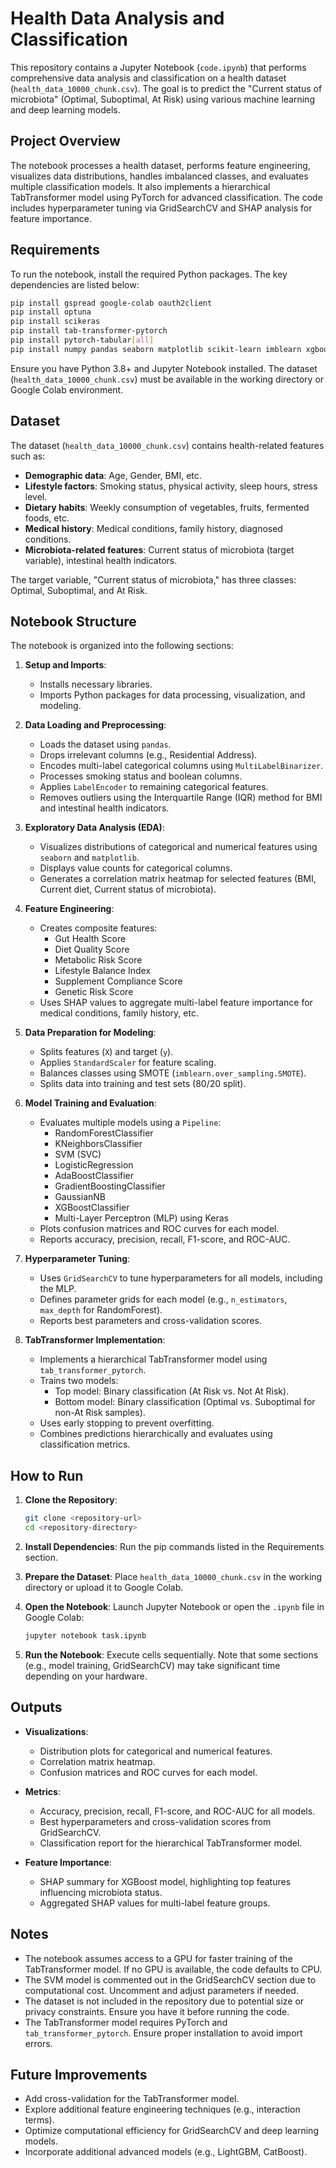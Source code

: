 # Health Data Analysis and Classification

This repository contains a Jupyter Notebook (`code.ipynb`) that performs comprehensive data analysis and classification on a health dataset (`health_data_10000_chunk.csv`). The goal is to predict the "Current status of microbiota" (Optimal, Suboptimal, At Risk) using various machine learning and deep learning models.

## Project Overview

The notebook processes a health dataset, performs feature engineering, visualizes data distributions, handles imbalanced classes, and evaluates multiple classification models. It also implements a hierarchical TabTransformer model using PyTorch for advanced classification. The code includes hyperparameter tuning via GridSearchCV and SHAP analysis for feature importance.

## Requirements

To run the notebook, install the required Python packages. The key dependencies are listed below:

```bash
pip install gspread google-colab oauth2client
pip install optuna
pip install scikeras
pip install tab-transformer-pytorch
pip install pytorch-tabular[all]
pip install numpy pandas seaborn matplotlib scikit-learn imblearn xgboost lightgbm tensorflow shap torch
```

Ensure you have Python 3.8+ and Jupyter Notebook installed. The dataset (`health_data_10000_chunk.csv`) must be available in the working directory or Google Colab environment.

## Dataset

The dataset (`health_data_10000_chunk.csv`) contains health-related features such as:

- **Demographic data**: Age, Gender, BMI, etc.
- **Lifestyle factors**: Smoking status, physical activity, sleep hours, stress level.
- **Dietary habits**: Weekly consumption of vegetables, fruits, fermented foods, etc.
- **Medical history**: Medical conditions, family history, diagnosed conditions.
- **Microbiota-related features**: Current status of microbiota (target variable), intestinal health indicators.

The target variable, "Current status of microbiota," has three classes: Optimal, Suboptimal, and At Risk.

## Notebook Structure

The notebook is organized into the following sections:

1. **Setup and Imports**:
   - Installs necessary libraries.
   - Imports Python packages for data processing, visualization, and modeling.

2. **Data Loading and Preprocessing**:
   - Loads the dataset using `pandas`.
   - Drops irrelevant columns (e.g., Residential Address).
   - Encodes multi-label categorical columns using `MultiLabelBinarizer`.
   - Processes smoking status and boolean columns.
   - Applies `LabelEncoder` to remaining categorical features.
   - Removes outliers using the Interquartile Range (IQR) method for BMI and intestinal health indicators.

3. **Exploratory Data Analysis (EDA)**:
   - Visualizes distributions of categorical and numerical features using `seaborn` and `matplotlib`.
   - Displays value counts for categorical columns.
   - Generates a correlation matrix heatmap for selected features (BMI, Current diet, Current status of microbiota).

4. **Feature Engineering**:
   - Creates composite features:
     - Gut Health Score
     - Diet Quality Score
     - Metabolic Risk Score
     - Lifestyle Balance Index
     - Supplement Compliance Score
     - Genetic Risk Score
   - Uses SHAP values to aggregate multi-label feature importance for medical conditions, family history, etc.

5. **Data Preparation for Modeling**:
   - Splits features (`X`) and target (`y`).
   - Applies `StandardScaler` for feature scaling.
   - Balances classes using SMOTE (`imblearn.over_sampling.SMOTE`).
   - Splits data into training and test sets (80/20 split).

6. **Model Training and Evaluation**:
   - Evaluates multiple models using a `Pipeline`:
     - RandomForestClassifier
     - KNeighborsClassifier
     - SVM (SVC)
     - LogisticRegression
     - AdaBoostClassifier
     - GradientBoostingClassifier
     - GaussianNB
     - XGBoostClassifier
     - Multi-Layer Perceptron (MLP) using Keras
   - Plots confusion matrices and ROC curves for each model.
   - Reports accuracy, precision, recall, F1-score, and ROC-AUC.

7. **Hyperparameter Tuning**:
   - Uses `GridSearchCV` to tune hyperparameters for all models, including the MLP.
   - Defines parameter grids for each model (e.g., `n_estimators`, `max_depth` for RandomForest).
   - Reports best parameters and cross-validation scores.

8. **TabTransformer Implementation**:
   - Implements a hierarchical TabTransformer model using `tab_transformer_pytorch`.
   - Trains two models:
     - Top model: Binary classification (At Risk vs. Not At Risk).
     - Bottom model: Binary classification (Optimal vs. Suboptimal for non-At Risk samples).
   - Uses early stopping to prevent overfitting.
   - Combines predictions hierarchically and evaluates using classification metrics.

## How to Run

1. **Clone the Repository**:
   ```bash
   git clone <repository-url>
   cd <repository-directory>
   ```

2. **Install Dependencies**:
   Run the pip commands listed in the Requirements section.

3. **Prepare the Dataset**:
   Place `health_data_10000_chunk.csv` in the working directory or upload it to Google Colab.

4. **Open the Notebook**:
   Launch Jupyter Notebook or open the `.ipynb` file in Google Colab:
   ```bash
   jupyter notebook task.ipynb
   ```

5. **Run the Notebook**:
   Execute cells sequentially. Note that some sections (e.g., model training, GridSearchCV) may take significant time depending on your hardware.

## Outputs

- **Visualizations**:
  - Distribution plots for categorical and numerical features.
  - Correlation matrix heatmap.
  - Confusion matrices and ROC curves for each model.

- **Metrics**:
  - Accuracy, precision, recall, F1-score, and ROC-AUC for all models.
  - Best hyperparameters and cross-validation scores from GridSearchCV.
  - Classification report for the hierarchical TabTransformer model.

- **Feature Importance**:
  - SHAP summary for XGBoost model, highlighting top features influencing microbiota status.
  - Aggregated SHAP values for multi-label feature groups.

## Notes

- The notebook assumes access to a GPU for faster training of the TabTransformer model. If no GPU is available, the code defaults to CPU.
- The SVM model is commented out in the GridSearchCV section due to computational cost. Uncomment and adjust parameters if needed.
- The dataset is not included in the repository due to potential size or privacy constraints. Ensure you have it before running the code.
- The TabTransformer model requires PyTorch and `tab_transformer_pytorch`. Ensure proper installation to avoid import errors.

## Future Improvements

- Add cross-validation for the TabTransformer model.
- Explore additional feature engineering techniques (e.g., interaction terms).
- Optimize computational efficiency for GridSearchCV and deep learning models.
- Incorporate additional advanced models (e.g., LightGBM, CatBoost).
